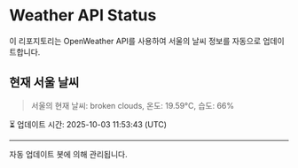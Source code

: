 
# Weather API Status

이 리포지토리는 OpenWeather API를 사용하여 서울의 날씨 정보를 자동으로 업데이트합니다.

## 현재 서울 날씨
> 서울의 현재 날씨: broken clouds, 온도: 19.59°C, 습도: 66%

⏳ 업데이트 시간: 2025-10-03 11:53:43 (UTC)

---
자동 업데이트 봇에 의해 관리됩니다.
